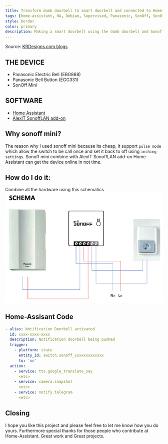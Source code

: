 ```yaml
---
title: Transform dumb doorbell to smart doorbell and connected to Home-Assistant
tags: [home-assistant, HA, Debian, Supervised, Panasonic, SonOff, SonOff Mini]
style: border
color: primary
description: Making a smart doorbell using the dumb doorbell and Sonoff Mini then integrated to Home-Assistant.
---
```

Source: [KRDesigns.com blogs](https://www.krdesigns.com)

## THE DEVICE
- Panasonic Electric Bell (EBG888)
- Panasonic Bell Button (EGG331)
- SonOff Mini

## SOFTWARE
- [Home Assistant](https://www.home-assistant.io)
- [AlexIT SonoffLAN add-on](https://github.com/AlexxIT/SonoffLAN)

## Why sonoff mini?
The reason why I used sonoff mini because its cheap, it support `pulse mode` which allow the switch to be call once and set it back to off using `inching settings`. Sonoff mini combine with AlexIT SonoffLAN add-on Home-Assistant can get the device online in not time.

## How do I do it:
Combine all the hardware using this schematics   
![pic 1](https://raw.githubusercontent.com/krdesigns-com/krdesigns-com.github.io/master/img/pic1.png "my schema")

## Home-Assisant Code
```yaml
- alias: Notification Doorbell activated
  id: xxxx-xxxx-xxxx
  description: Notification doorbell being pushed
  trigger:
    - platform: state
      entity_id: switch.sonoff_xxxxxxxxxxxxx
      to: 'on'
  action:
    - service: tts.google_translate_say
      <etc>
    - service: camera.snapshot
      <etc>
    - service: notify.telegram
      <etc>
```

## Closing
I hope you like this project and please feel free to let me know how you do yours. Furthermore special thanks for those people who contribute at Home-Assistant. Great work and Great projects. 
